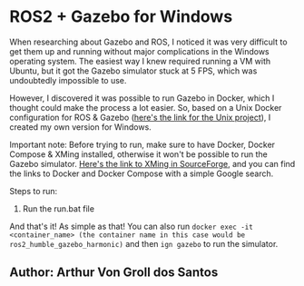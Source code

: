 # ROS2 + Gazebo for Windows

When researching about Gazebo and ROS, I noticed it was very difficult to get them up
and running without major complications in the Windows operating system. The easiest way I knew required running a VM with Ubuntu, but it got the Gazebo simulator stuck at 5 FPS, which was undoubtedly impossible to use.

However, I discovered it was possible to run Gazebo in Docker, which I thought could make the
process a lot easier. So, based on a Unix Docker configuration for ROS & Gazebo ([here's the link for the Unix project](https://github.com/mateus-mos/Hands-On-Workshop-TurtleBot-3-Simulation-in-Gazebo)), I created my own version for Windows.

Important note: Before trying to run, make sure to have Docker, Docker Compose & XMing installed, otherwise it won't be possible to run the Gazebo simulator. [Here's the link to XMing in SourceForge](https://sourceforge.net/projects/xming/), and you can find the links to Docker and Docker Compose with a simple Google search.

Steps to run:
1. Run the run.bat file

And that's it! As simple as that! You can also run `docker exec -it <container_name> (the container name in this case would be ros2_humble_gazebo_harmonic)` and then `ign gazebo` to run the simulator.

## Author: Arthur Von Groll dos Santos
